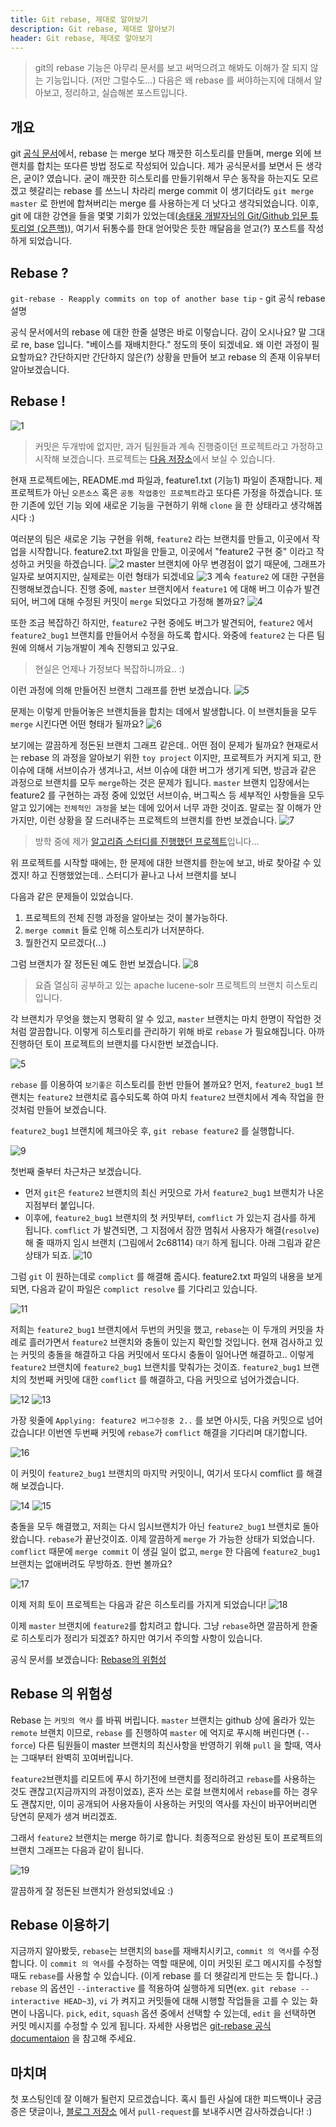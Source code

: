 ```yaml
---
title: Git rebase, 제대로 알아보기
description: Git rebase, 제대로 알아보기
header: Git rebase, 제대로 알아보기
---
```


> git의 rebase 기능은  아무리 문서를 보고 써먹으려고 해봐도 이해가 잘 되지 않는 기능입니다. (저만 그럴수도…) 다음은 왜 rebase 를 써야하는지에 대해서 알아보고, 정리하고, 실습해본 포스트입니다.

## 개요

git [공식 문서](https://git-scm.com/book/ko/v1/Git-%EB%B8%8C%EB%9E%9C%EC%B9%98-Rebase%ED%95%98%EA%B8%B0)에서, rebase 는 merge 보다 깨끗한 히스토리를 만들며, merge 외에 브랜치를 합치는 또다른 방법 정도로 작성되어 있습니다. 제가 공식문서를 보면서 든 생각은, 굳이? 였습니다. 굳이 깨끗한 히스토리를 만들기위해서 무슨 동작을 하는지도 모르겠고 헷갈리는 rebase 를 쓰느니 차라리 merge commit 이 생기더라도 `git merge master` 로 한번에 합쳐버리는 merge 를 사용하는게 더 낫다고 생각되었습니다. 이후, git 에 대한 강연을 들을 몇몇 기회가 있었는데([송태웅 개발자님의 Git/Github 입문 튜토리얼 (오픈핵)](https://www.facebook.com/openhack.kr/videos/1618550701541361/)), 여기서 뒤통수를 한대 얻어맞은 듯한 깨달음을 얻고(?) 포스트를 작성하게 되었습니다. 

## Rebase ?

`git-rebase - Reapply commits on top of another base tip`  - git 공식 rebase 설명

공식 문서에서의 rebase 에 대한 한줄 설명은 바로 이렇습니다. 감이 오시나요? 말 그대로 re, base 입니다. "베이스를 재배치한다." 정도의 뜻이 되겠네요. 왜 이런 과정이 필요할까요? 간단하지만 간단하지 않은(?) 상황을 만들어 보고 rebase 의 존재 이유부터 알아보겠습니다.

## Rebase !

![1](/img/git-rebase/1.png)
> 커밋은 두개밖에 없지만, 과거 팀원들과 계속 진행중이던 프로젝트라고 가정하고 시작해 보겠습니다. 프로젝트는 [다음 저장소](https://github.com/sungjunyoung/blog_rebase)에서 보실 수 있습니다.

현재 프로젝트에는, README.md 파일과, feature1.txt (기능1) 파일이 존재합니다. 제 프로젝트가 아닌 `오픈소스` 혹은 `공동 작업중인 프로젝트`라고 또다른 가정을 하겠습니다. 또한 기존에 있던 기능 외에 새로운 기능을 구현하기 위해 `clone` 을 한 상태라고 생각해봅시다 :)

여러분의 팀은 새로운 기능 구현을 위해, `feature2` 라는 브랜치를 만들고, 이곳에서 작업을 시작합니다. feature2.txt 파일을 만들고, 이곳에서 "feature2 구현 중" 이라고 작성하고 커밋을 하겠습니다. 
![2](/img/git-rebase/2.png) 
master 브랜치에 아무 변경점이 없기 때문에, 그래프가 일자로 보여지지만, 실제로는 이런 형태가 되겠네요
![3](/img/git-rebase/3.png) 
계속 `feature2` 에 대한 구현을 진행해보겠습니다. 진행 중에, `master` 브랜치에서 `feature1` 에 대해 버그 이슈가 발견되어, 버그에 대해 수정된 커밋이 `merge` 되었다고 가정해 볼까요?
![4](/img/git-rebase/4.png) 

또한 조금 복잡하긴 하지만, `feature2` 구현 중에도 버그가 발견되어, `feature2` 에서 `feature2_bug1` 브랜치를 만들어서 수정을 하도록 합시다. 와중에 `feature2` 는 다른 팀원에 의해서 기능개발이 계속 진행되고 있구요. 
> 현실은 언제나 가정보다 복잡하니까요.. :)

이런 과정에 의해 만들어진 브랜치 그래프를 한번 보겠습니다.
![5](/img/git-rebase/5.png) 

문제는 이렇게 만들어놓은 브랜치들을 합치는 데에서 발생합니다. 이 브랜치들을 모두 `merge` 시킨다면 어떤 형태가 될까요? 
![6](/img/git-rebase/6.png) 

보기에는 깔끔하게 정돈된 브랜치 그래프 같은데.. 어떤 점이 문제가 될까요? 현재로서는 rebase 의 과정을 알아보기 위한 `toy project` 이지만, 프로젝트가 커지게 되고, 한 이슈에 대해 서브이슈가 생겨나고, 서브 이슈에 대한 버그가 생기게 되면, 방금과 같은 과정으로 브랜치를 모두 `merge`하는 것은 문제가 됩니다. `master` 브랜치 입장에서는 feature2 를 구현하는 과정 중에 있었던 서브이슈, 버그픽스 등 세부적인 사항들을 모두 알고 있기에는 `전체적인 과정`을 보는 데에 있어서 너무 과한 것이죠. 말로는 잘 이해가 안가지만, 이런 상황을 잘 드러내주는 프로젝트의 브랜치를 한번 보겠습니다.
![7](/img/git-rebase/7.png) 
> 방학 중에 제가 [알고리즘 스터디를 진행했던 프로젝트](https://github.com/sungjunyoung/algorithm-study)입니다... 

위 프로젝트를 시작할 때에는, 한 문제에 대한 브랜치를 한눈에 보고, 바로 찾아갈 수 있겠지! 하고 진행했었는데.. 스터디가 끝나고 나서 브랜치를 보니

다음과 같은 문제들이 있었습니다.
1. 프로젝트의 전체 진행 과정을 알아보는 것이 불가능하다.
2. `merge commit` 들로 인해 히스토리가 너저분하다.
3. 뭘한건지 모르겠다(...)

그럼 브랜치가 잘 정돈된 예도 한번 보겠습니다.
![8](/img/git-rebase/8.png) 
> 요즘 열심히 공부하고 있는 apache lucene-solr 프로젝트의 브랜치 히스토리입니다.

각 브랜치가 무엇을 했는지 명확히 알 수 있고, `master` 브랜치는 마치 한명이 작업한 것처럼 깔끔합니다. 이렇게 히스토리를 관리하기 위해 바로 `rebase` 가 필요해집니다. 아까 진행하던 토이 프로젝트의 브랜치를 다시한번 보겠습니다.

![5](/img/git-rebase/5.png) 

`rebase` 를 이용하여 `보기좋은` 히스토리를 한번 만들어 볼까요? 먼저, `feature2_bug1` 브랜치는 `feature2` 브랜치로 흡수되도록 하여 마치 `feature2` 브랜치에서 계속 작업을 한 것처럼 만들어 보겠습니다.

`feature2_bug1` 브랜치에 체크아웃 후, `git rebase feature2` 를 실행합니다.

![9](/img/git-rebase/9.png) 

첫번째 줄부터 차근차근 보겠습니다.
- 먼저 `git`은 `feature2` 브랜치의 최신 커밋으로 가서 `feature2_bug1` 브랜치가 나온 지점부터  붙입니다. 
- 이후에, `feature2_bug1` 브랜치의 첫 커밋부터, `comflict` 가 있는지 검사를 하게 됩니다. `comflict` 가 발견되면, 그 지점에서 잠깐 멈춰서 사용자가 해결(`resolve`)해 줄 때까지 임시 브랜치 (그림에서 2c68114) `대기` 하게 됩니다. 아래 그림과 같은 상태가 되죠.
![10](/img/git-rebase/10.png) 

그럼 `git` 이 원하는데로 `complict` 를 해결해 줍시다. feature2.txt 파일의 내용을 보게되면, 다음과 같이 파일은 `complict resolve` 를 기다리고 있습니다.

![11](/img/git-rebase/11.png) 

저희는 `feature2_bug1` 브랜치에서 두번의 커밋을 했고, `rebase`는 이 두개의 커밋을 차례로 흘러가면서 `feature2` 브랜치와 충돌이 있는지 확인할 것입니다. 현재 검사하고 있는 커밋의 충돌을 해결하고 다음 커밋에서 또다시 충돌이 일어나면 해결하고.. 이렇게 `feature2` 브랜치에 `feature2_bug1` 브랜치를 맞춰가는 것이죠. `feature2_bug1` 브랜치의 첫번째 커밋에 대한 `comflict` 를 해결하고, 다음 커밋으로 넘어가겠습니다.

![12](/img/git-rebase/12.png) 
![13](/img/git-rebase/13.png) 

가장 윗줄에 `Applying: feature2 버그수정중 2..` 를 보면 아시듯, 다음 커밋으로 넘어갔습니다! 이번엔 두번째 커밋에 `rebase`가 `comflict` 해결을 기다리며 대기합니다.

![16](/img/git-rebase/16.png) 

이 커밋이 `feature2_bug1` 브랜치의 마지막 커밋이니, 여기서 또다시 comflict 를 해결해 보겠습니다.

![14](/img/git-rebase/14.png) 
![15](/img/git-rebase/15.png) 

충돌을 모두 해결했고, 저희는 다시 임시브랜치가 아닌 `feature2_bug1` 브랜치로 돌아왔습니다. `rebase`가 끝난것이죠. 이제 깔끔하게 `merge` 가 가능한 상태가 되었습니다. `comflict` 때문에 `merge commit` 이 생길 일이 없고, `merge` 한 다음에 `feature2_bug1` 브랜치는 없애버려도 무방하죠. 한번 볼까요?

![17](/img/git-rebase/17.png) 

이제 저희 토이 프로젝트는 다음과 같은 히스토리를 가지게 되었습니다!
![18](/img/git-rebase/18.png) 

이제  `master` 브랜치에 `feature2`를 합치려고 합니다. 그냥 `rebase`하면 깔끔하게 한줄로 히스토리가 정리가 되겠죠? 하지만 여기서 주의할 사항이 있습니다.

공식 문서를 보겠습니다: [Rebase의 위험성](https://git-scm.com/book/ko/v1/Git-%EB%B8%8C%EB%9E%9C%EC%B9%98-Rebase%ED%95%98%EA%B8%B0#Rebase의-위험성) 

## Rebase 의 위험성
Rebase 는 `커밋의 역사` 를 바꿔 버립니다. `master` 브랜치는 github 상에 올라가 있는 `remote` 브랜치 이므로, `rebase` 를 진행하여 `master` 에 억지로 푸시해 버린다면 (`--force`) 다른 팀원들이 master 브랜치의 최신사항을 반영하기 위해 `pull` 을 할때, 역사는 그때부터 완벽히 꼬여버립니다.

 `feature2`브랜치를 리모트에 푸시 하기전에 브랜치를 정리하려고 `rebase`를 사용하는 것도 괜찮고(지금까지의 과정이었죠), 혼자 쓰는 로컬 브랜치에서 `rebase`를 하는 경우도 괜찮지만, 이미 공개되어 사용자들이 사용하는 커밋의 역사를 자신이 바꾸어버리면 당연히 문제가 생겨 버리겠죠.

그래서 `feature2` 브랜치는 merge 하기로 합니다. 최종적으로 완성된 토이 프로젝트의 브랜치 그래프는 다음과 같이 됩니다.

![19](/img/git-rebase/19.png) 

깔끔하게 잘 정돈된 브랜치가 완성되었네요 :) 

## Rebase 이용하기
지금까지 알아봤듯, `rebase`는 브랜치의 `base`를 재배치시키고, `commit 의 역사`를 수정합니다. 이 `commit 의 역사`를 수정하는 역할 때문에, 이미 커밋된 로그 메시지를 수정할 때도 `rebase`를 사용할 수 있습니다. (이게 rebase 를 더 헷갈리게 만드는 듯 합니다..) `rebase` 의 옵션인 `--interactive` 를 적용하여 실행하게 되면(ex. `git rebase --interactive HEAD~3`), `vi` 가 켜지고 커밋들에 대해 시행할 작업들을 고를 수 있는 화면이 나옵니다. `pick`, `edit`, `squash` 옵션 중에서 선택할 수 있는데, `edit` 을 선택하면 커밋 메시지를 수정할 수 있게 됩니다. 자세한 사용법은 [git-rebase 공식 documentaion](https://git-scm.com/docs/git-rebase) 을 참고해 주세요.

## 마치며
첫 포스팅인데 잘 이해가 될런지 모르겠습니다. 혹시 틀린 사실에 대한 피드백이나 궁금증은 댓글이나, [블로그 저장소](https://github.com/sungjunyoung/sungjunyoung.github.io) 에서 `pull-request`를 보내주시면 감사하겠습니다! :)
